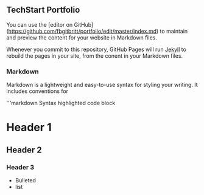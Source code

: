 ## TechStart Portfolio

You can use the [editor on GitHub] (https://github.com/fbgitbritt/portfolio/edit/master/index.md) to maintain and preview the content for your website in Markdown files.

Whenever you commit to this repository, GitHub Pages will run [Jekyll](https://jekyllrb.com/) to rebuild the pages in your site, from the conent in your Markdown files.

### Markdown 

Markdown is a lightweight and easy-to-use syntax for styling your writing. It includes conventions for

'''markdown
Syntax highlighted code block

# Header 1
## Header 2
### Header 3

- Bulleted
- list
